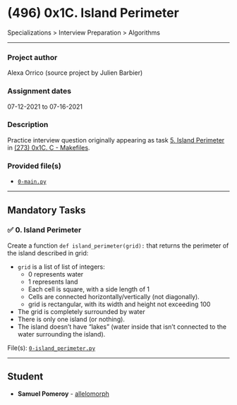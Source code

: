 # (496) 0x1C. Island Perimeter
Specializations > Interview Preparation > Algorithms

---

### Project author
Alexa Orrico (source project by Julien Barbier)

### Assignment dates
07-12-2021 to 07-16-2021

### Description
Practice interview question originally appearing as task [5. Island Perimeter](https://github.com/allelomorph/holbertonschool-low_level_programming/blob/master/0x1C-makefiles/5-island_perimeter.py) in [(273) 0x1C. C - Makefiles](https://github.com/allelomorph/holbertonschool-low_level_programming/tree/master/0x1C-makefiles).

### Provided file(s)
* [`0-main.py`](./0-main.py)

---

## Mandatory Tasks

### :white_check_mark: 0. Island Perimeter
Create a function `def island_perimeter(grid):` that returns the perimeter of the island described in grid:

* `grid` is a list of list of integers:
    * 0 represents water
    * 1 represents land
    * Each cell is square, with a side length of 1
    * Cells are connected horizontally/vertically (not diagonally).
    * grid is rectangular, with its width and height not exceeding 100
* The grid is completely surrounded by water
* There is only one island (or nothing).
* The island doesn’t have “lakes” (water inside that isn’t connected to the water surrounding the island).

File(s): [`0-island_perimeter.py`](./0-island_perimeter.py)

---

## Student
* **Samuel Pomeroy** - [allelomorph](github.com/allelomorph)

